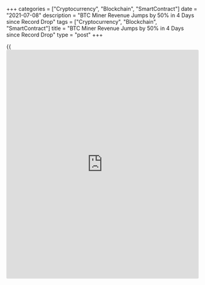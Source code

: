 +++
categories = ["Cryptocurrency", "Blockchain", "SmartContract"]
date = "2021-07-08"
description = "BTC Miner Revenue Jumps by 50% in 4 Days since Record Drop"
tags = ["Cryptocurrency", "Blockchain", "SmartContract"]
title = "BTC Miner Revenue Jumps by 50% in 4 Days since Record Drop"
type = "post"
+++

{{<iframe id="large-banner" src="https://www.bounty.group/#slide=9.0" width="100%" height="600" scrolling="no" style="border: 0px solid rgb(216, 221, 230); border-radius: 3px;">}}

![Bitcoin miner revenue jumps by 50% in 4 days since record difficulty
drop][1]

Bitcoin (BTC) miner revenue jumped after the network saw its biggest-
ever difficulty drop, data shows. According to figures from monitoring
resource Blockchain.com, [daily](https://www.fintecher.org/2020/03/03/forex-trading-daily-strategy/) revenues have surged by over 50%. Bitcoin
mining is currently in a unique state of flux — around half of the
hashing power is offline as miners relocate from China, and it remains
unknown how quickly they will be able to come back online. At the same
time, those miners unaffected by the Chinese rout have seen half their
competitors disappear overnight, and profitability has gone up as a
result. With data now coming in for the past few weeks, the scale of the
changes is plain to see. Daily mining revenue was around $20.7 million
on Friday, the day before the difficulty adjustment. A day later, it hit
$29.3 million, and by Tuesday this week — $31.9 million.

This is all a consequence of a “very interesting dynamic,” analytics
firm Glassnode summarized in a video guide to this week’s edition of its
[news](https://www.letsplayfx.com/blog/forex-news-website/)letter, “The Week On-chain.” “We have a very interesting dynamic
where approximately 50% of the hash power is currently offline and
incurring a great number of costs due to logistics and just simply not
hashing, having hardware that’s not currently working, and the other 50%
has essentially seen half their competition drop off the network,” it
explained. For active miners, profitability has reverted to around the
levels seen when BTC/USD traded at $55,000–$60,000.

Some are spending treasuries due to relocation costs while being unable
to mine new coins and receive a share of block rewards and fees. At the
same time, others have been holding on to more BTC per block than they
are spending — part of an uptrend that continues despite the drop in
price, which has also reached over 50%.

_Source:[FXPro][2]_

   1. /files/downloads/1/f/9/1f9ca056d792b96d26129e6c488587b0_c2f64ad5080cee15c6938cd35c98e50d.jpg
   2. /geturl/index/02f60ce974df757a30ccc36ee3c9fec606e75ed5/